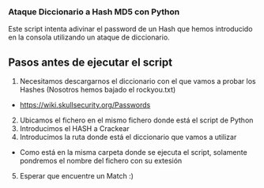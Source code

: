 
### Ataque Diccionario a Hash MD5 con Python 

Este script intenta adivinar el password de un Hash que hemos introducido en la consola utilizando un ataque de diccionario.

## Pasos antes de ejecutar el script

1. Necesitamos descargarnos el diccionario con el que vamos a probar los Hashes  (Nosotros hemos bajado el rockyou.txt)
  - https://wiki.skullsecurity.org/Passwords  
2. Ubicamos el fichero en el mismo fichero donde está el script de Python 
3. Introducimos el HASH a Crackear
4. Introducimos la ruta donde está el diccionario que vamos a utilizar
  - Como está en la misma carpeta donde se ejecuta el script, solamente pondremos el nombre del fichero con su extesión
5. Esperar que encuentre un Match :)
